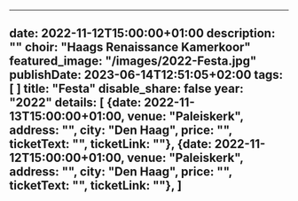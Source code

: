 
---
date: 2022-11-12T15:00:00+01:00
description: ""
choir: "Haags Renaissance Kamerkoor"
featured_image: "/images/2022-Festa.jpg"
publishDate: 2023-06-14T12:51:05+02:00
tags: [
]
title: "Festa"
disable_share: false
year: "2022"
details: [
{date: 2022-11-13T15:00:00+01:00, venue: "Paleiskerk", address: "", city: "Den Haag", price: "", ticketText: "", ticketLink: ""},
{date: 2022-11-12T15:00:00+01:00, venue: "Paleiskerk", address: "", city: "Den Haag", price: "", ticketText: "", ticketLink: ""},
]
---

